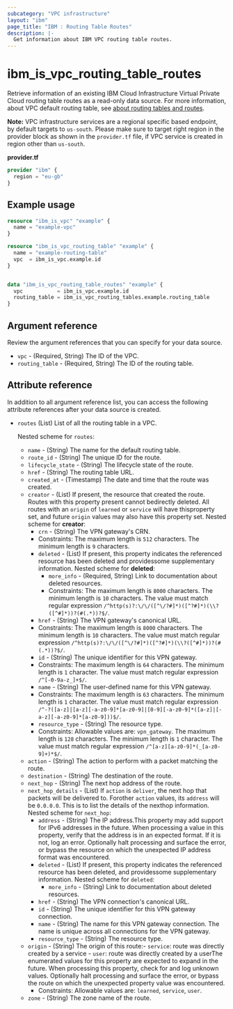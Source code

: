 ```yaml
---
subcategory: "VPC infrastructure"
layout: "ibm"
page_title: "IBM : Routing Table Routes"
description: |-
  Get information about IBM VPC routing table routes.
---
```


# ibm_is_vpc_routing_table_routes
Retrieve information of an existing IBM Cloud Infrastructure Virtual Private Cloud routing table routes as a read-only data source. For more information, about VPC default routing table, see [about routing tables and routes](https://cloud.ibm.com/docs/vpc?topic=vpc-about-custom-routes).

**Note:**
VPC infrastructure services are a regional specific based endpoint, by default targets to `us-south`. Please make sure to target right region in the provider block as shown in the `provider.tf` file, if VPC service is created in region other than `us-south`.

**provider.tf**

```terraform
provider "ibm" {
  region = "eu-gb"
}
```

## Example usage

```terraform
resource "ibm_is_vpc" "example" {
  name = "example-vpc"
}

resource "ibm_is_vpc_routing_table" "example" {
  name = "example-routing-table"
  vpc  = ibm_is_vpc.example.id
}


data "ibm_is_vpc_routing_table_routes" "example" {
  vpc           = ibm_is_vpc.example.id
  routing_table = ibm_is_vpc_routing_tables.example.routing_table
}
```
## Argument reference
Review the argument references that you can specify for your data source. 

- `vpc` - (Required, String) The ID of the VPC.
- `routing_table` - (Required, String) The ID of the routing table.

## Attribute reference
In addition to all argument reference list, you can access the following attribute references after your data source is created. 

- `routes` (List) List of all the routing table in a VPC.

  Nested scheme for `routes`:
	- `name` - (String) The name for the default routing table.
	- `route_id` - (String) The unique ID for the route.
	- `lifecycle_state` - (String) The lifecycle state of the route.
	- `href` - (String) The routing table URL.
	- `created_at` - (Timestamp)  The date and time that the route was created.
	- `creator` - (List) If present, the resource that created the route. Routes with this property present cannot bedirectly deleted. All routes with an `origin` of `learned` or `service` will have thisproperty set, and future `origin` values may also have this property set.
		Nested scheme for **creator**:
		- `crn` - (String) The VPN gateway's CRN.
		- Constraints: The maximum length is `512` characters. The minimum length is `9` characters.
		- `deleted` - (List) If present, this property indicates the referenced resource has been deleted and providessome supplementary information.
		Nested scheme for **deleted**:
			- `more_info` - (Required, String) Link to documentation about deleted resources.
			- Constraints: The maximum length is `8000` characters. The minimum length is `10` characters. The value must match regular expression `/^http(s)?:\/\/([^\/?#]*)([^?#]*)(\\?([^#]*))?(#(.*))?$/`.
		- `href` - (String) The VPN gateway's canonical URL.
		- Constraints: The maximum length is `8000` characters. The minimum length is `10` characters. The value must match regular expression `/^http(s)?:\/\/([^\/?#]*)([^?#]*)(\\?([^#]*))?(#(.*))?$/`.
		- `id` - (String) The unique identifier for this VPN gateway.
		- Constraints: The maximum length is `64` characters. The minimum length is `1` character. The value must match regular expression `/^[-0-9a-z_]+$/`.
		- `name` - (String) The user-defined name for this VPN gateway.
		- Constraints: The maximum length is `63` characters. The minimum length is `1` character. The value must match regular expression `/^-?([a-z]|[a-z][-a-z0-9]*[a-z0-9]|[0-9][-a-z0-9]*([a-z]|[-a-z][-a-z0-9]*[a-z0-9]))$/`.
		- `resource_type` - (String) The resource type.
		- Constraints: Allowable values are: `vpn_gateway`. The maximum length is `128` characters. The minimum length is `1` character. The value must match regular expression `/^[a-z][a-z0-9]*(_[a-z0-9]+)*$/`.
	- `action` - (String) The action to perform with a packet matching the route.
	- `destination` - (String) The destination of the route.
	- `next_hop` - (String) The next hop address of the route.
	- `next_hop_details` - (List) If `action` is `deliver`, the next hop that packets will be delivered to.  Forother `action` values, its `address` will be `0.0.0.0`. This is to list the details of the nexthop information.
		Nested scheme for `next_hop`:
		- `address` - (String) The IP address.This property may add support for IPv6 addresses in the future. When processing a value in this property, verify that the address is in an expected format. If it is not, log an error. Optionally halt processing and surface the error, or bypass the resource on which the unexpected IP address format was encountered.
		- `deleted` - (List) If present, this property indicates the referenced resource has been deleted, and providessome supplementary information.
			Nested scheme for `deleted`:
			- `more_info` - (String) Link to documentation about deleted resources.
		- `href` - (String) The VPN connection's canonical URL.
		- `id` - (String) The unique identifier for this VPN gateway connection.
		- `name` - (String) The name for this VPN gateway connection. The name is unique across all connections for the VPN gateway.
		- `resource_type` - (String) The resource type.
	- `origin` - (String) The origin of this route:- `service`: route was directly created by a service - `user`: route was directly created by a userThe enumerated values for this property are expected to expand in the future. When processing this property, check for and log unknown values. Optionally halt processing and surface the error, or bypass the route on which the unexpected property value was encountered.
  		- Constraints: Allowable values are: `learned`, `service`, `user`.
	- `zone` - (String) The zone name of the route.

